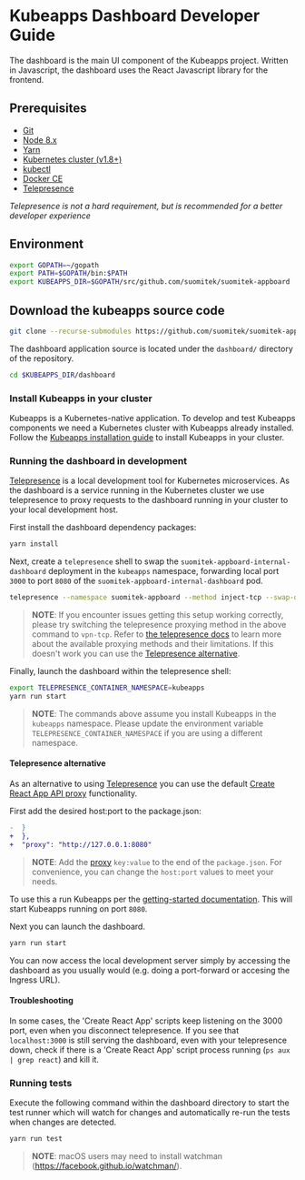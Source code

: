 # Kubeapps Dashboard Developer Guide

The dashboard is the main UI component of the Kubeapps project. Written in Javascript, the dashboard uses the React Javascript library for the frontend.

## Prerequisites

- [Git](https://git-scm.com/)
- [Node 8.x](https://nodejs.org/)
- [Yarn](https://yarnpkg.com)
- [Kubernetes cluster (v1.8+)](https://kubernetes.io/docs/setup/pick-right-solution/)
- [kubectl](https://kubernetes.io/docs/tasks/tools/install-kubectl/)
- [Docker CE](https://www.docker.com/community-edition)
- [Telepresence](https://telepresence.io)

*Telepresence is not a hard requirement, but is recommended for a better developer experience*

## Environment

```bash
export GOPATH=~/gopath
export PATH=$GOPATH/bin:$PATH
export KUBEAPPS_DIR=$GOPATH/src/github.com/suomitek/suomitek-appboard
```
## Download the kubeapps source code

```bash
git clone --recurse-submodules https://github.com/suomitek/suomitek-appboard $KUBEAPPS_DIR
```

The dashboard application source is located under the `dashboard/` directory of the repository.

```bash
cd $KUBEAPPS_DIR/dashboard
```

### Install Kubeapps in your cluster

Kubeapps is a Kubernetes-native application. To develop and test Kubeapps components we need a Kubernetes cluster with Kubeapps already installed. Follow the [Kubeapps installation guide](../../chart/suomitek-appboard/README.md) to install Kubeapps in your cluster.

### Running the dashboard in development

[Telepresence](https://www.telepresence.io/) is a local development tool for Kubernetes microservices. As the dashboard is a service running in the Kubernetes cluster we use telepresence to proxy requests to the dashboard running in your cluster to your local development host.

First install the dashboard dependency packages:

```bash
yarn install
```

Next, create a `telepresence` shell to swap the `suomitek-appboard-internal-dashboard` deployment in the `kubeapps` namespace, forwarding local port `3000` to port `8080` of the `suomitek-appboard-internal-dashboard` pod.

```bash
telepresence --namespace suomitek-appboard --method inject-tcp --swap-deployment suomitek-appboard-internal-dashboard --expose 3000:8080 --run-shell
```

> **NOTE**: If you encounter issues getting this setup working correctly, please try switching the telepresence proxying method in the above command to `vpn-tcp`. Refer to [the telepresence docs](https://www.telepresence.io/reference/methods) to learn more about the available proxying methods and their limitations. If this doesn't work you can use the [Telepresence alternative](#telepresence-alternative).

Finally, launch the dashboard within the telepresence shell:

```bash
export TELEPRESENCE_CONTAINER_NAMESPACE=kubeapps
yarn run start
```

> **NOTE**: The commands above assume you install Kubeapps in the `kubeapps` namespace. Please update the environment variable `TELEPRESENCE_CONTAINER_NAMESPACE` if you are using a different namespace.

#### Telepresence alternative

As an alternative to using [Telepresence](https://www.telepresence.io/) you can use the default [Create React App API proxy](https://create-react-app.dev/docs/proxying-api-requests-in-development/) functionality.

First add the desired host:port to the package.json:

```patch
-  }
+  },
+  "proxy": "http://127.0.0.1:8080"
```

> **NOTE**: Add the [proxy](../../dashboard/package.json#L176) `key:value` to the end of the `package.json`. For convenience, you can change the `host:port` values to meet your needs.

To use this a run Kubeapps per the [getting-started documentation](../../docs/user/getting-started.md#step-3-start-the-suomitek-appboard-dashboard). This will start Kubeapps running on port `8080`.

Next you can launch the dashboard.

```bash
yarn run start
```

You can now access the local development server simply by accessing the dashboard as you usually would (e.g. doing a port-forward or accesing the Ingress URL).

#### Troubleshooting

In some cases, the 'Create React App' scripts keep listening on the 3000 port, even when you disconnect telepresence. If you see that `localhost:3000` is still serving the dashboard, even with your telepresence down, check if there is a 'Create React App' script process running (`ps aux | grep react`) and kill it.

### Running tests

Execute the following command within the dashboard directory to start the test runner which will watch for changes and automatically re-run the tests when changes are detected.

```bash
yarn run test
```

> **NOTE**: macOS users may need to install watchman (https://facebook.github.io/watchman/).

